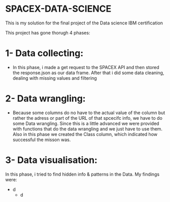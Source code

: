 # SPACEX-DATA-SCIENCE

This is my solution for the final project of the Data science IBM certification

This project has gone thorugh 4 phases:
# 1- Data collecting:
- In this phase, i made a get request to the SPACEX API and then stored the response.json as our data frame. After that i did some data cleaning, dealing with missing values and filtering  
# 2- Data wrangling:
- Because some columns do no have to the actual value of the column but rather the adress or part of the URL of that spcecifc info, we have to do some Data wrangling. Since this is a little advanced we were provided with functions that do the data wrangling and we just have to use them. Also in this phase we created the Class column, which indicated how successful the misson was. 
# 3- Data visualisation:
 In this phase, i tried to find hidden info & patterns  in the Data. My findings were:
  - d
     - d 

